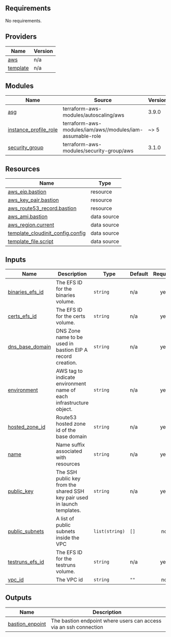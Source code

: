 <!-- BEGINNING OF PRE-COMMIT-TERRAFORM DOCS HOOK -->
## Requirements

No requirements.

## Providers

| Name | Version |
|------|---------|
| <a name="provider_aws"></a> [aws](#provider\_aws) | n/a |
| <a name="provider_template"></a> [template](#provider\_template) | n/a |

## Modules

| Name | Source | Version |
|------|--------|---------|
| <a name="module_asg"></a> [asg](#module\_asg) | terraform-aws-modules/autoscaling/aws | 3.9.0 |
| <a name="module_instance_profile_role"></a> [instance\_profile\_role](#module\_instance\_profile\_role) | terraform-aws-modules/iam/aws//modules/iam-assumable-role | ~> 5 |
| <a name="module_security_group"></a> [security\_group](#module\_security\_group) | terraform-aws-modules/security-group/aws | 3.1.0 |

## Resources

| Name | Type |
|------|------|
| [aws_eip.bastion](https://registry.terraform.io/providers/hashicorp/aws/latest/docs/resources/eip) | resource |
| [aws_key_pair.bastion](https://registry.terraform.io/providers/hashicorp/aws/latest/docs/resources/key_pair) | resource |
| [aws_route53_record.bastion](https://registry.terraform.io/providers/hashicorp/aws/latest/docs/resources/route53_record) | resource |
| [aws_ami.bastion](https://registry.terraform.io/providers/hashicorp/aws/latest/docs/data-sources/ami) | data source |
| [aws_region.current](https://registry.terraform.io/providers/hashicorp/aws/latest/docs/data-sources/region) | data source |
| [template_cloudinit_config.config](https://registry.terraform.io/providers/hashicorp/template/latest/docs/data-sources/cloudinit_config) | data source |
| [template_file.script](https://registry.terraform.io/providers/hashicorp/template/latest/docs/data-sources/file) | data source |

## Inputs

| Name | Description | Type | Default | Required |
|------|-------------|------|---------|:--------:|
| <a name="input_binaries_efs_id"></a> [binaries\_efs\_id](#input\_binaries\_efs\_id) | The EFS ID for the binaries volume. | `string` | n/a | yes |
| <a name="input_certs_efs_id"></a> [certs\_efs\_id](#input\_certs\_efs\_id) | The EFS ID for the certs volume. | `string` | n/a | yes |
| <a name="input_dns_base_domain"></a> [dns\_base\_domain](#input\_dns\_base\_domain) | DNS Zone name to be used in bastion EIP A record creation. | `string` | n/a | yes |
| <a name="input_environment"></a> [environment](#input\_environment) | AWS tag to indicate environment name of each infrastructure object. | `string` | n/a | yes |
| <a name="input_hosted_zone_id"></a> [hosted\_zone\_id](#input\_hosted\_zone\_id) | Route53 hosted zone id of the base domain | `string` | n/a | yes |
| <a name="input_name"></a> [name](#input\_name) | Name suffix associated with resources | `string` | n/a | yes |
| <a name="input_public_key"></a> [public\_key](#input\_public\_key) | The SSH public key from the shared SSH key pair used in launch templates. | `string` | n/a | yes |
| <a name="input_public_subnets"></a> [public\_subnets](#input\_public\_subnets) | A list of public subnets inside the VPC | `list(string)` | `[]` | no |
| <a name="input_testruns_efs_id"></a> [testruns\_efs\_id](#input\_testruns\_efs\_id) | The EFS ID for the testruns volume. | `string` | n/a | yes |
| <a name="input_vpc_id"></a> [vpc\_id](#input\_vpc\_id) | The VPC id | `string` | `""` | no |

## Outputs

| Name | Description |
|------|-------------|
| <a name="output_bastion_enpoint"></a> [bastion\_enpoint](#output\_bastion\_enpoint) | The bastion endpoint where users can access via an ssh connection |
<!-- END OF PRE-COMMIT-TERRAFORM DOCS HOOK -->
